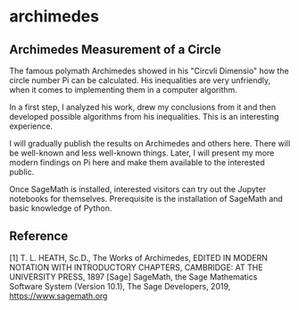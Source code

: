# archimedes
## Archimedes Measurement of a Circle

The famous polymath Archimedes showed in his "Circvli Dimensio" how the circle number Pi can be calculated. His inequalities are very unfriendly, when it comes to implementing them in a computer algorithm.

In a first step, I analyzed his work, drew my conclusions from it and then developed possible algorithms from his inequalities. This is an interesting experience.

I will gradually publish the results on Archimedes and others here. There will be well-known and less well-known things. Later, I will present my more modern findings on Pi here and make them available to the interested public.

Once SageMath is installed, interested visitors can try out the Jupyter notebooks for themselves. Prerequisite is the installation of SageMath and basic knowledge of Python.

## Reference
[1]      T. L. HEATH, Sc.D., The Works of Archimedes, EDITED IN MODERN NOTATION WITH INTRODUCTORY CHAPTERS, CAMBRIDGE: AT THE UNIVERSITY PRESS, 1897
[Sage]   SageMath, the Sage Mathematics Software System (Version 10.1), The Sage Developers, 2019, https://www.sagemath.org


